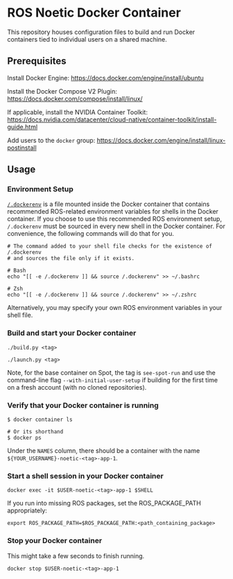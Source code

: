 # ROS Noetic Docker Container

This repository houses configuration files to build and run
Docker containers tied to individual users on a shared machine.

## Prerequisites

Install Docker Engine: <https://docs.docker.com/engine/install/ubuntu>

Install the Docker Compose V2 Plugin: <https://docs.docker.com/compose/install/linux/>

If applicable, install the NVIDIA Container Toolkit: <https://docs.nvidia.com/datacenter/cloud-native/container-toolkit/install-guide.html>

Add users to the `docker` group: <https://docs.docker.com/engine/install/linux-postinstall>

## Usage

### Environment Setup

[`/.dockerenv`](noetic/.dockerenv) is a file mounted inside the Docker container
that contains recommended ROS-related environment variables for shells in the
Docker container. If you choose to use this recommended ROS environment setup,
`/.dockerenv` must be sourced in every new shell in the Docker container. For
convenience, the following commands will do that for you.

```shell
# The command added to your shell file checks for the existence of /.dockerenv
# and sources the file only if it exists.

# Bash
echo "[[ -e /.dockerenv ]] && source /.dockerenv" >> ~/.bashrc

# Zsh
echo "[[ -e /.dockerenv ]] && source /.dockerenv" >> ~/.zshrc
```

Alternatively, you may specify your own ROS environment variables in your shell
file.

### Build and start your Docker container

```shell
./build.py <tag>
```

```shell
./launch.py <tag>
```
Note, for the base container on Spot, the tag is `see-spot-run` and use the command-line flag `--with-initial-user-setup` if building for the first time on a fresh account (with no cloned repositories).

### Verify that your Docker container is running

```shell
$ docker container ls

# Or its shorthand
$ docker ps
```

Under the `NAMES` column, there should be a container with the name
`${YOUR_USERNAME}-noetic-<tag>-app-1`.

### Start a shell session in your Docker container

```shell
docker exec -it $USER-noetic-<tag>-app-1 $SHELL
```

If you run into missing ROS packages, set the ROS_PACKAGE_PATH appropriately:

```shell
export ROS_PACKAGE_PATH=$ROS_PACKAGE_PATH:<path_containing_package>
```

### Stop your Docker container

This might take a few seconds to finish running.

```shell
docker stop $USER-noetic-<tag>-app-1
```
